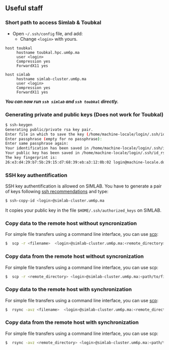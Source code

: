 ## Useful staff

### Short path to access Simlab & Toubkal
- Open `~/.ssh/config` file, and add:
	- Change `<login>` with yours.
```shell
host toubkal
     hostname toubkal.hpc.um6p.ma
     user <login>
     Compression yes
     ForwardX11 yes
     
host simlab
     hostname simlab-cluster.um6p.ma
     user <login>
     Compression yes
     ForwardX11 yes
```
***You can now run `ssh simlab` and `ssh toubkal` directly.***

### Generating private and public keys (Does not work for Toubkal)<a name="gen"></a>

```sh
$ ssh-keygen
Generating public/private rsa key pair.
Enter file in which to save the key (/home/machine-locale/login/.ssh/id_rsa):
Enter passphrase (empty for no passphrase):
Enter same passphrase again:
Your identification has been saved in /home/machine-locale/login/.ssh/id_rsa.
Your public key has been saved in /home/machine-locale/login/.ssh/id_rsa.pub.
The key fingerprint is:
26:e3:d4:29:b7:5b:29:15:d7:68:39:eb:a3:12:0b:02 login@machine-locale.domaine.fr
```
### SSH key authentification <a name="sshkey"></a>

SSH key authentification is allowed on SIMLAB. You have to generate a pair of keys following [ssh recommendations](https://github.com/HPC-Simlab/Tutorials/blob/master/ALL/B_Computing_environment/ssh_recommandation.md) and type:
```sh
$ ssh-copy-id <login>@simlab-cluster.um6p.ma
```
It copies your public key in the file `$HOME/.ssh/authorized_keys` on SIMLAB.

### Copy data to the remote host <a name="copytoremote"></a> without syncronization
 For simple file transfers using a command line interface, you can use [scp](https://en.wikipedia.org/wiki/Secure_copy_protocol):  

```sh
$  scp -r <filename>  <login>@simlab-cluster.um6p.ma:<remote_directory>
```

 ### Copy data from the remote host <a name="copytohost"></a> without syncronization
 For simple file transfers using a command line interface, you can use scp:  

```sh
$  scp -r <remote_directory> <login>@simlab-cluster.um6p.ma:<path/to/filename>
```

### Copy data to the remote host with synchronization
 For simple file transfers using a command line interface, you can use [scp](https://en.wikipedia.org/wiki/Secure_copy_protocol):  

```sh
$  rsync -avz <filename>  <login>@simlab-cluster.um6p.ma:<remote_directory>
```

 ### Copy data from the remote host with synchronization
 For simple file transfers using a command line interface, you can use scp:  

```sh
$  rsync -avz <remote_directory> <login>@simlab-cluster.um6p.ma:<path/to/filename>
```
